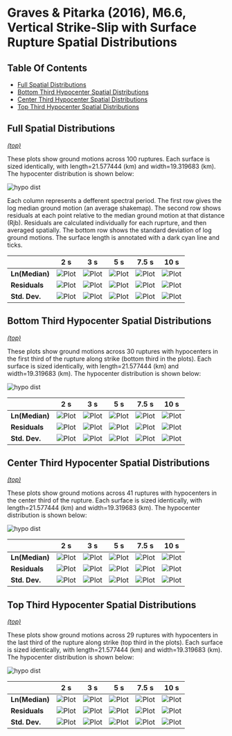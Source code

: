 # Graves & Pitarka (2016), M6.6, Vertical Strike-Slip with Surface Rupture Spatial Distributions

## Table Of Contents
* [Full Spatial Distributions](#full-spatial-distributions)
* [Bottom Third Hypocenter Spatial Distributions](#bottom-third-hypocenter-spatial-distributions)
* [Center Third Hypocenter Spatial Distributions](#center-third-hypocenter-spatial-distributions)
* [Top Third Hypocenter Spatial Distributions](#top-third-hypocenter-spatial-distributions)
## Full Spatial Distributions
*[(top)](#table-of-contents)*

These plots show ground motions across 100 ruptures. Each surface is sized identically, with length=21.577444 (km) and width=19.319683 (km). The hypocenter distribution is shown below:

![hypo dist](resources/full_hypos.png)

Each column represents a defferent spectral period. The first row gives the log median ground motion (an average shakemap). The second row shows residuals at each point relative to the median ground motion at that distance (Rjb). Residuals are calculated individually for each ruprture, and then averaged spatially. The bottom row shows the standard deviation of log ground motions. The surface length is annotated with a dark cyan line and ticks.

|  | 2 s | 3 s | 5 s | 7.5 s | 10 s |
|-----|-----|-----|-----|-----|-----|
| **Ln(Median)** | ![Plot](resources/full_mean_2s.png) | ![Plot](resources/full_mean_3s.png) | ![Plot](resources/full_mean_5s.png) | ![Plot](resources/full_mean_7.5s.png) | ![Plot](resources/full_mean_10s.png) |
| **Residuals** | ![Plot](resources/full_residual_2s.png) | ![Plot](resources/full_residual_3s.png) | ![Plot](resources/full_residual_5s.png) | ![Plot](resources/full_residual_7.5s.png) | ![Plot](resources/full_residual_10s.png) |
| **Std. Dev.** | ![Plot](resources/full_std_dev_2s.png) | ![Plot](resources/full_std_dev_3s.png) | ![Plot](resources/full_std_dev_5s.png) | ![Plot](resources/full_std_dev_7.5s.png) | ![Plot](resources/full_std_dev_10s.png) |

## Bottom Third Hypocenter Spatial Distributions
*[(top)](#table-of-contents)*

These plots show ground motions across 30 ruptures with hypocenters in the first third of the rupture along strike (bottom third in the plots). Each surface is sized identically, with length=21.577444 (km) and width=19.319683 (km). The hypocenter distribution is shown below:

![hypo dist](resources/bot_third_hypos.png)

|  | 2 s | 3 s | 5 s | 7.5 s | 10 s |
|-----|-----|-----|-----|-----|-----|
| **Ln(Median)** | ![Plot](resources/bot_third_hypos_mean_2s.png) | ![Plot](resources/bot_third_hypos_mean_3s.png) | ![Plot](resources/bot_third_hypos_mean_5s.png) | ![Plot](resources/bot_third_hypos_mean_7.5s.png) | ![Plot](resources/bot_third_hypos_mean_10s.png) |
| **Residuals** | ![Plot](resources/bot_third_hypos_residual_2s.png) | ![Plot](resources/bot_third_hypos_residual_3s.png) | ![Plot](resources/bot_third_hypos_residual_5s.png) | ![Plot](resources/bot_third_hypos_residual_7.5s.png) | ![Plot](resources/bot_third_hypos_residual_10s.png) |
| **Std. Dev.** | ![Plot](resources/bot_third_hypos_std_dev_2s.png) | ![Plot](resources/bot_third_hypos_std_dev_3s.png) | ![Plot](resources/bot_third_hypos_std_dev_5s.png) | ![Plot](resources/bot_third_hypos_std_dev_7.5s.png) | ![Plot](resources/bot_third_hypos_std_dev_10s.png) |

## Center Third Hypocenter Spatial Distributions
*[(top)](#table-of-contents)*

These plots show ground motions across 41 ruptures with hypocenters in the center third of the rupture. Each surface is sized identically, with length=21.577444 (km) and width=19.319683 (km). The hypocenter distribution is shown below:

![hypo dist](resources/center_third_hypos.png)

|  | 2 s | 3 s | 5 s | 7.5 s | 10 s |
|-----|-----|-----|-----|-----|-----|
| **Ln(Median)** | ![Plot](resources/center_third_hypos_mean_2s.png) | ![Plot](resources/center_third_hypos_mean_3s.png) | ![Plot](resources/center_third_hypos_mean_5s.png) | ![Plot](resources/center_third_hypos_mean_7.5s.png) | ![Plot](resources/center_third_hypos_mean_10s.png) |
| **Residuals** | ![Plot](resources/center_third_hypos_residual_2s.png) | ![Plot](resources/center_third_hypos_residual_3s.png) | ![Plot](resources/center_third_hypos_residual_5s.png) | ![Plot](resources/center_third_hypos_residual_7.5s.png) | ![Plot](resources/center_third_hypos_residual_10s.png) |
| **Std. Dev.** | ![Plot](resources/center_third_hypos_std_dev_2s.png) | ![Plot](resources/center_third_hypos_std_dev_3s.png) | ![Plot](resources/center_third_hypos_std_dev_5s.png) | ![Plot](resources/center_third_hypos_std_dev_7.5s.png) | ![Plot](resources/center_third_hypos_std_dev_10s.png) |

## Top Third Hypocenter Spatial Distributions
*[(top)](#table-of-contents)*

These plots show ground motions across 29 ruptures with hypocenters in the last third of the rupture along strike (top third in the plots). Each surface is sized identically, with length=21.577444 (km) and width=19.319683 (km). The hypocenter distribution is shown below:

![hypo dist](resources/top_third_hypos.png)

|  | 2 s | 3 s | 5 s | 7.5 s | 10 s |
|-----|-----|-----|-----|-----|-----|
| **Ln(Median)** | ![Plot](resources/top_third_hypos_mean_2s.png) | ![Plot](resources/top_third_hypos_mean_3s.png) | ![Plot](resources/top_third_hypos_mean_5s.png) | ![Plot](resources/top_third_hypos_mean_7.5s.png) | ![Plot](resources/top_third_hypos_mean_10s.png) |
| **Residuals** | ![Plot](resources/top_third_hypos_residual_2s.png) | ![Plot](resources/top_third_hypos_residual_3s.png) | ![Plot](resources/top_third_hypos_residual_5s.png) | ![Plot](resources/top_third_hypos_residual_7.5s.png) | ![Plot](resources/top_third_hypos_residual_10s.png) |
| **Std. Dev.** | ![Plot](resources/top_third_hypos_std_dev_2s.png) | ![Plot](resources/top_third_hypos_std_dev_3s.png) | ![Plot](resources/top_third_hypos_std_dev_5s.png) | ![Plot](resources/top_third_hypos_std_dev_7.5s.png) | ![Plot](resources/top_third_hypos_std_dev_10s.png) |

